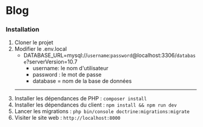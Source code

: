 # Blog

### **Installation**

1. Cloner le projet
2. Modifier le .env.local
    - DATABASE_URL=mysql://`username`:`password`@localhost:3306/`database`?serverVersion=10.7
        - username: le nom d'utilisateur
        - password : le mot de  passe
        - database = nom de la base de données
    ---
3. Installer les dépendances de PHP : `composer install`
4. Installer les dépendances du client : `npm install && npm run dev`
5. Lancer les migrations : `php bin/console doctrine:migrations:migrate`
6. Visiter le site web : `http://localhost:8000`

